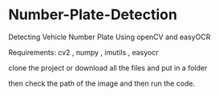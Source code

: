 # Number-Plate-Detection
Detecting Vehicle Number Plate Using openCV and easyOCR


Requirements:
cv2 , numpy , imutils , easyocr  

clone the project or download all the files and put in a folder 

then check the path of the image and then run the code.
